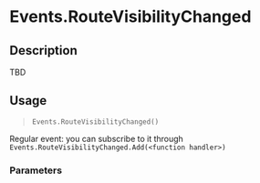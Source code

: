 # Events.RouteVisibilityChanged
## Description
TBD

## Usage
> `Events.RouteVisibilityChanged()`

Regular event: you can subscribe to it through `Events.RouteVisibilityChanged.Add(<function handler>)`

### Parameters
